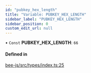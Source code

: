 ```yaml
---
id: "pubkey_hex_length"
title: "Variable: PUBKEY_HEX_LENGTH"
sidebar_label: "PUBKEY_HEX_LENGTH"
sidebar_position: 0
custom_edit_url: null
---
```


• `Const` **PUBKEY\_HEX\_LENGTH**: ``66``

#### Defined in

[bee-js/src/types/index.ts:25](https://github.com/ethersphere/bee-js/blob/ae6a776/src/types/index.ts#L25)
